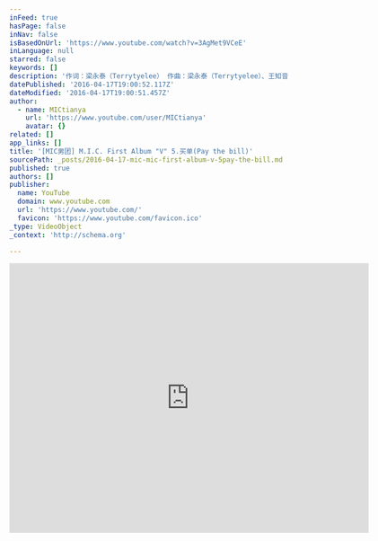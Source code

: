 ```yaml
---
inFeed: true
hasPage: false
inNav: false
isBasedOnUrl: 'https://www.youtube.com/watch?v=3AgMet9VCeE'
inLanguage: null
starred: false
keywords: []
description: '作词：梁永泰（Terrytyelee） 作曲：梁永泰（Terrytyelee）、王知音 编曲：梁永泰（Terrytyelee） 制作人：梁永泰（Terrytyelee） Composer: Terrytyelee, ZhiYin Wang Lyricist&Arranger&Producer: Terrytyelee Ok我全部都给你 Ok我什么都不说 我当做没看见 我就什么都不做 我有一点像杯咖啡 我每天不能睡 绑好了我的NIKE AIR 不知道要怎么追 其实我没有找个女孩 我只找个同伴 这一场的考试 你会让我偷看 天灾地变 我也不会改变 我也不会改变 没有需要改变 别担心明天的早餐 别害怕今晚的孤单 别投降给什么困难 你不用负担 我帮你买单 我爱情也这么一点 不知道你看的对眼 有什么，你不能负担 你只要一喊 我就帮你买单 如果你觉得找不到 一种无限的爱 你永远都能靠 我有一点像自动手表 时间不会走掉 坐在这里等到 你觉得我最吃香 其实我没有找个女孩 我在找个同伴 银行## 你会站在门看 别的男人是学生 全部都爱偷懒 我有点像校长 你孩子们的家长 这是你的手 我不会放开 这是你的心 我不会乱摆 这是你的命 我不会乱来 这是你的爱 我不会乱猜 对不起 我没开车 我们坐个地铁 你前男友爱开跑车 忘了你和爱情的细节'
datePublished: '2016-04-17T19:00:52.117Z'
dateModified: '2016-04-17T19:00:51.457Z'
author:
  - name: MICtianya
    url: 'https://www.youtube.com/user/MICtianya'
    avatar: {}
related: []
app_links: []
title: '[MIC男团] M.I.C. First Album "V" 5.买单(Pay the bill)'
sourcePath: _posts/2016-04-17-mic-mic-first-album-v-5pay-the-bill.md
published: true
authors: []
publisher:
  name: YouTube
  domain: www.youtube.com
  url: 'https://www.youtube.com/'
  favicon: 'https://www.youtube.com/favicon.ico'
_type: VideoObject
_context: 'http://schema.org'

---
```

<iframe src="https://cdn.embedly.com/widgets/media.html?src=https%3A%2F%2Fwww.youtube.com%2Fembed%2F3AgMet9VCeE%3Ffeature%3Doembed&amp;url=https%3A%2F%2Fwww.youtube.com%2Fwatch%3Fv%3D3AgMet9VCeE&amp;image=https%3A%2F%2Fi.ytimg.com%2Fvi%2F3AgMet9VCeE%2Fhqdefault.jpg&amp;key=b7d04c9b404c499eba89ee7072e1c4f7&amp;type=text%2Fhtml&amp;schema=youtube" width="640" height="480" scrolling="no" frameborder="0" allowfullscreen="allowfullscreen" style=""></iframe>